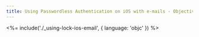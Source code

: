 ```yaml
---
title: Using Passwordless Authentication on iOS with e-mails - Objective C
---
```


<%= include('./_using-lock-ios-email', { language: 'objc' }) %>
